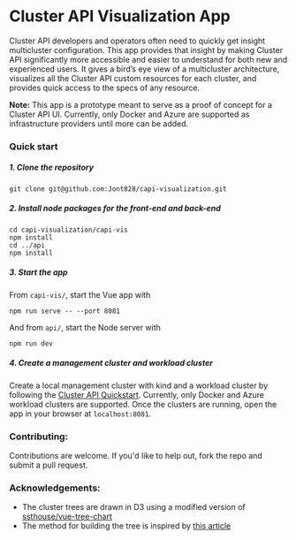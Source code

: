 # Cluster API Visualization App

Cluster API developers and operators often need to quickly get insight multicluster configuration. This app provides that insight by making Cluster API significantly more accessible and easier to understand for both new and experienced users. It gives a bird’s eye view of a multicluster architecture, visualizes all the Cluster API custom resources for each cluster, and provides quick access to the specs of any resource.

**Note:** This app is a prototype meant to serve as a proof of concept for a Cluster API UI. Currently, only Docker and Azure are supported as infrastructure providers until more can be added.

### Quick start

##### 1. Clone the repository

``` 
git clone git@github.com:Jont828/capi-visualization.git
```

##### 2. Install node packages for the front-end and back-end

```
cd capi-visualization/capi-vis
npm install
cd ../api
npm install
```

##### 3. Start the app

From `capi-vis/`, start the Vue app with

```
npm run serve -- --port 8081
```

And from `api/`, start the Node server with

```
npm run dev
```

##### 4. Create a management cluster and workload cluster

Create a local management cluster with kind and a workload cluster by following the [Cluster API Quickstart](https://cluster-api.sigs.k8s.io/user/quick-start.html). Currently, only Docker and Azure workload clusters are supported. Once the clusters are running, open the app in your browser at `localhost:8081`.

### Contributing:

Contributions are welcome. If you'd like to help out, fork the repo and submit a pull request.

### Acknowledgements:

- The cluster trees are drawn in D3 using a modified version of [ssthouse/vue-tree-chart](https://github.com/ssthouse/vue-tree-chart)
- The method for building the tree is inspired by [this article](https://typeofnan.dev/an-easy-way-to-build-a-tree-with-object-references/)

